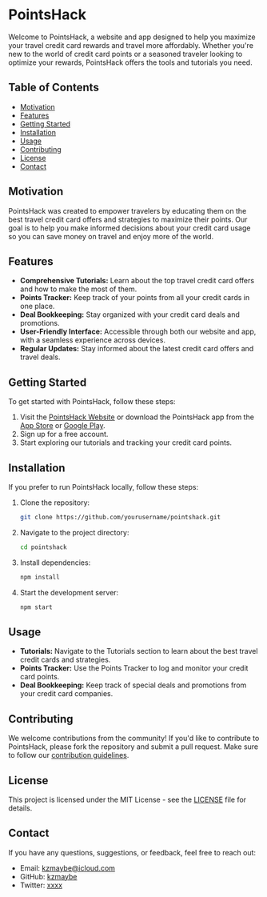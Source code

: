 # PointsHack

Welcome to PointsHack, a website and app designed to help you maximize your travel credit card rewards and travel more affordably. Whether you're new to the world of credit card points or a seasoned traveler looking to optimize your rewards, PointsHack offers the tools and tutorials you need.

## Table of Contents

- [Motivation](#motivation)
- [Features](#features)
- [Getting Started](#getting-started)
- [Installation](#installation)
- [Usage](#usage)
- [Contributing](#contributing)
- [License](#license)
- [Contact](#contact)

## Motivation

PointsHack was created to empower travelers by educating them on the best travel credit card offers and strategies to maximize their points. Our goal is to help you make informed decisions about your credit card usage so you can save money on travel and enjoy more of the world.

## Features

- **Comprehensive Tutorials:** Learn about the top travel credit card offers and how to make the most of them.
- **Points Tracker:** Keep track of your points from all your credit cards in one place.
- **Deal Bookkeeping:** Stay organized with your credit card deals and promotions.
- **User-Friendly Interface:** Accessible through both our website and app, with a seamless experience across devices.
- **Regular Updates:** Stay informed about the latest credit card offers and travel deals.

## Getting Started

To get started with PointsHack, follow these steps:

1. Visit the [PointsHack Website](#) or download the PointsHack app from the [App Store](#) or [Google Play](#).
2. Sign up for a free account.
3. Start exploring our tutorials and tracking your credit card points.

## Installation

If you prefer to run PointsHack locally, follow these steps:

1. Clone the repository:
    ```bash
    git clone https://github.com/yourusername/pointshack.git
    ```
2. Navigate to the project directory:
    ```bash
    cd pointshack
    ```
3. Install dependencies:
    ```bash
    npm install
    ```
4. Start the development server:
    ```bash
    npm start
    ```

## Usage

- **Tutorials:** Navigate to the Tutorials section to learn about the best travel credit cards and strategies.
- **Points Tracker:** Use the Points Tracker to log and monitor your credit card points.
- **Deal Bookkeeping:** Keep track of special deals and promotions from your credit card companies.

## Contributing

We welcome contributions from the community! If you'd like to contribute to PointsHack, please fork the repository and submit a pull request. Make sure to follow our [contribution guidelines](CONTRIBUTING.md).

## License

This project is licensed under the MIT License - see the [LICENSE](LICENSE) file for details.

## Contact

If you have any questions, suggestions, or feedback, feel free to reach out:

- Email: kzmaybe@icloud.com
- GitHub: [kzmaybe](https://github.com/kzmaybe)
- Twitter: [xxxx](https://twitter.com/XXXXXX)


